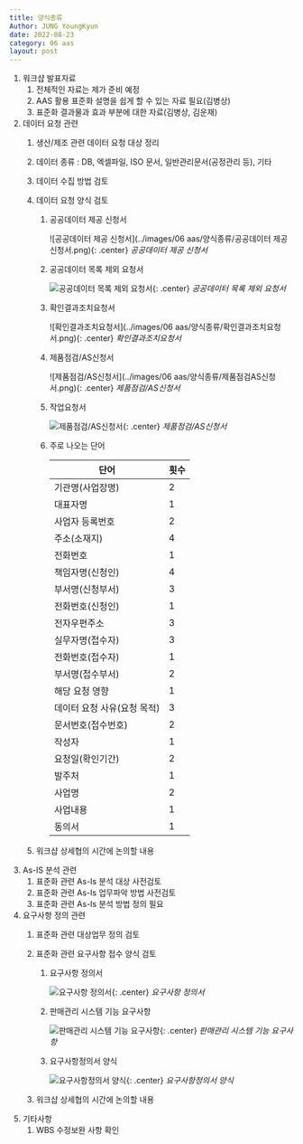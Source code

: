 ```yaml
---
title: 양식종류
Author: JUNG YoungKyun
date: 2022-08-23
category: 06 aas
layout: post
---
```


1. 워크샵 발표자료
    1. 전체적인 자료는 제가 준비 예정
    2. AAS 활용 표준화 설명을 쉽게 할 수 있는 자료 필요(김병상)
    3. 표준화 결과물과 효과 부분에 대한 자료(김병상, 김운재)
2. 데이터 요청 관련
    1. 생산/제조 관련 데이터 요청 대상 정리
    2. 데이터 종류 : DB, 엑셀파일, ISO 문서, 일반관리문서(공정관리 등), 기타
    3. 데이터 수집 방법 검토
    4. 데이터 요청 양식 검토
        
        1. 공공데이터 제공 신청서
        
            ![공공데이터 제공 신청서](../images/06 aas/양식종류/공공데이터 제공 신청서.png){: .center}
            *공공데이터 제공 신청서*
            
        2. 공공데이터 목록 제외 요청서
        
            ![공공데이터 목록 제외 요청서](https://yimgf-thinkzon.yesform.com/docimgs/public/1/42/41896/41895323.jpg){: .center}
            *공공데이터 목록 제외 요청서*
            
        3. 확인결과조치요청서
            
            ![확인결과조치요청서](../images/06 aas/양식종류/확인결과조치요청서.png){: .center}
            *확인결과조치요청서*

        4. 제품점검/AS신청서
            
            ![제품점검/AS신청서](../images/06 aas/양식종류/제품점검AS신청서.png){: .center}
            *제품점검/AS신청서*
            
        5. 작업요청서
        
            ![제품점검/AS신청서](https://mblogthumb-phinf.pstatic.net/20140617_77/superxt_1402996315383VpWXF_PNG/%C0%DB%BE%F7%BF%E4%C3%BB%BC%AD1.png?type=w2){: .center}
            *제품점검/AS신청서*

        6. 주로 나오는 단어
                    
            |단어|횟수|
            |---|---|
            |기관명(사업장명)|2|
            |대표자명|1|
            |사업자 등록번호|2|
            |주소(소재지)|4|
            |전화번호|1|
            |책임자명(신청인)|4|
            |부서명(신청부서)|3|
            |전화번호(신청인)|1|
            |전자우편주소|3|
            |실무자명(접수자)|3|
            |전화번호(접수자)|1|
            |부서명(접수부서)|2|
            |해당 요청 영향|1|
            |데이터 요청 사유(요청 목적)|3|
            |문서번호(접수번호)|2|
            |작성자|1|
            |요청일(확인기간)|2|
            |발주처|1|
            |사업명|2|
            |사업내용|1|
            |동의서|1|
            
    5. 워크샵 상세협의 시간에 논의할 내용
3. As-IS 분석 관련
    1. 표준화 관련 As-Is 분석 대상 사전검토
    2. 표준화 관련 As-Is 업무파악 방법 사전검토
    3. 표준화 관련 As-Is 분석 방법 정의 필요
4. 요구사항 정의 관련
    1. 표준화 관련 대상업무 정의 검토
    2. 표준화 관련 요구사항 접수 양식 검토
    
        1. 요구사항 정의서
                
            ![요구사항 정의서](https://mblogthumb-phinf.pstatic.net/20111117_277/kkson50_1321497534627yqObB_JPEG/%C0%CC%B9%CC%C1%F6_3.jpg?type=w2){: .center}
            *요구사항 정의서*
            
        2. 판매관리 시스템 기능 요구사항
        
            ![판매관리 시스템 기능 요구사항](https://mblogthumb-phinf.pstatic.net/20120130_87/kkson50_1327906864504ejUVx_PNG/%B1%E2%B4%C9%B8%ED%BC%BC%BC%B8.png?type=w2){: .center}
            *판매관리 시스템 기능 요구사항*
            
        3. 요구사항정의서 양식
            
            ![요구사항정의서 양식](https://t1.daumcdn.net/cfile/tistory/223D844D55D129450C){: .center}
            *요구사항정의서 양식*
    
    3. 워크샵 상세협의 시간에 논의할 내용
5. 기타사항
    1. WBS 수정보완 사항 확인